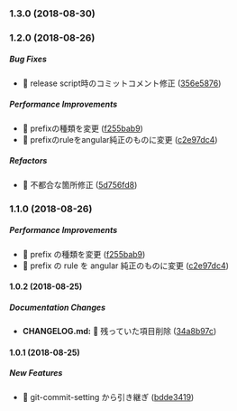 ### 1.3.0 (2018-08-30)

### 1.2.0 (2018-08-26)

##### Bug Fixes

*  :pill: release script時のコミットコメント修正 ([356e5876](https://github.com/tyankatsu0105/git-cooperate-with-the-node/commit/356e5876f16a100cb48ba7a0b2f08435706008e2))

##### Performance Improvements

*  :pill: prefixの種類を変更 ([f255bab9](https://github.com/tyankatsu0105/git-cooperate-with-the-node/commit/f255bab9579e1ecc2d1ebebc975b339cd7286903))
*  :pill: prefixのruleをangular純正のものに変更 ([c2e97dc4](https://github.com/tyankatsu0105/git-cooperate-with-the-node/commit/c2e97dc4cf113a511aa816fc852bcdbc9e674b40))

##### Refactors

*  :pill: 不都合な箇所修正 ([5d756fd8](https://github.com/tyankatsu0105/git-cooperate-with-the-node/commit/5d756fd8f21a270c8cce02f55e33399df23e851c))

### 1.1.0 (2018-08-26)

##### Performance Improvements

- :pill: prefix の種類を変更 ([f255bab9](https://github.com/tyankatsu0105/git-cooperate-with-the-node/commit/f255bab9579e1ecc2d1ebebc975b339cd7286903))
- :pill: prefix の rule を angular 純正のものに変更 ([c2e97dc4](https://github.com/tyankatsu0105/git-cooperate-with-the-node/commit/c2e97dc4cf113a511aa816fc852bcdbc9e674b40))

#### 1.0.2 (2018-08-25)

##### Documentation Changes

- **CHANGELOG.md:** :pill: 残っていた項目削除 ([34a8b97c](https://github.com/tyankatsu0105/git-cooperate-with-the-node/commit/34a8b97c9d7009cc0649994cd8e9bf7dd5f760b7))

#### 1.0.1 (2018-08-25)

##### New Features

- :tada: git-commit-setting から引き継ぎ ([bdde3419](https://github.com/tyankatsu0105/git-cooperate-with-the-node/commit/bdde34195a2f1ae178fea84ead1e6b660fb58481))
